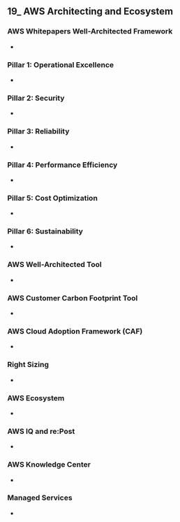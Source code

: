 ## 19_ AWS Architecting and Ecosystem

### AWS Whitepapers Well-Architected Framework
-

### Pillar 1: Operational Excellence
-

### Pillar 2: Security
-

### Pillar 3: Reliability
-

### Pillar 4: Performance Efficiency
-

### Pillar 5: Cost Optimization
-

### Pillar 6: Sustainability
-

### AWS Well-Architected Tool
-

### AWS Customer Carbon Footprint Tool
-

### AWS Cloud Adoption Framework (CAF)
-

### Right Sizing
-

### AWS Ecosystem
-

### AWS IQ and re:Post
-

### AWS Knowledge Center
-

### Managed Services
-